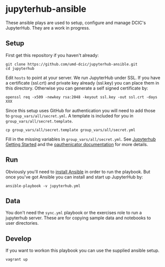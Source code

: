 # jupyterhub-ansible

These ansible plays are used to setup, configure and manage DCIC's JupyterHub.
They are a work in progress.

## Setup

First get this repository if you haven't already:

    git clone https://github.com/umd-dcic/jupyterhub-ansible.git
    cd jupyterhub

Edit `hosts` to point at your server.  We run JupyterHub under SSL. If you 
have a certificate (ssl.crt) and private key already (ssl.key) you can 
place them in this directory.  Otherwise you can generate a self 
signed certificate by:

    openssl req -x509 -newkey rsa:2048 -keyout ssl.key -out ssl.crt -days XXX

Since this setup uses GitHub for authentication you will need to add those
to `group_vars/all/secret.yml`. A template is included for you in 
`group_vars/all/secret.template`.

    cp group_vars/all/secret.template group_vars/all/secret.yml

Fill in the missing variables in `group_vars/all/secret.yml`. See [Jupyterhub Getting Started](https://jupyterhub.readthedocs.org/en/latest/getting-started.html) and the [oauthenicator documentation](https://github.com/jupyter/oauthenticator) for more details.

## Run

Obviously you'll need to [install Ansible](http://docs.ansible.com/ansible/intro_installation.html#installation) in order to run the playbook. But once you've got Ansible you can install and start up JupyterHub by:

    ansible-playbook -v jupyterhub.yml

## Data

You don't need the `sync.yml` playbook or the exercises role to run a 
jupyterhub server. These are for copying sample data and notebooks to 
user directories.

## Develop

If you want to workon this playbook you can use the supplied ansible setup.

    vagrant up

